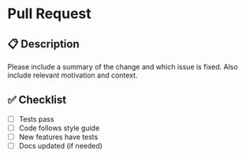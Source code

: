 # Pull Request

## 📋 Description

Please include a summary of the change and which issue is fixed. Also include relevant motivation and context.

## ✅ Checklist

- [ ] Tests pass
- [ ] Code follows style guide
- [ ] New features have tests
- [ ] Docs updated (if needed)
